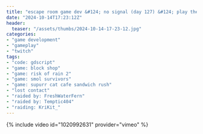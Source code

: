 ```yaml
---
title: "escape room game dev &#124; no signal (day 127) &#124; play the demo at steam next fest!"
date: "2024-10-14T17:23:12Z"
header:
  teaser: "/assets/thumbs/2024-10-14-17-23-12.jpg"
categories:
- "game development"
- "gameplay"
- "twitch"
tags:
- "code: gdscript"
- "game: block shop"
- "game: risk of rain 2"
- "game: smol survivors"
- "game: supurr cat cafe sandwich rush"
- "lost contact"
- "raided by: FreshWaterFern"
- "raided by: Temptic404"
- "raiding: KriKit_"
---
```

{% include video id="1020992631" provider="vimeo" %}
